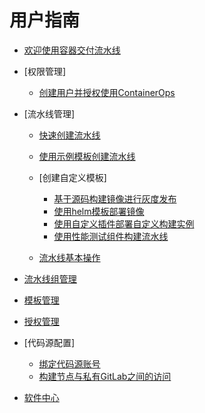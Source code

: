 # 用户指南

-   [欢迎使用容器交付流水线](欢迎使用容器交付流水线.md)
-   [权限管理]
    -   [创建用户并授权使用ContainerOps](创建用户并授权使用ContainerOps.md)

-   [流水线管理]
    -   [快速创建流水线](快速创建流水线.md)
    -   [使用示例模板创建流水线](使用示例模板创建流水线.md)
    -   [创建自定义模板]
        -   [基于源码构建镜像进行灰度发布](基于源码构建镜像进行灰度发布.md)
        -   [使用helm模板部署镜像](使用helm模板部署镜像.md)
        -   [使用自定义插件部署自定义构建实例](使用自定义插件部署自定义构建实例.md)
        -   [使用性能测试组件构建流水线](使用性能测试组件构建流水线.md)

    -   [流水线基本操作](流水线基本操作.md)

-   [流水线组管理](流水线组管理.md)
-   [模板管理](模板管理.md)
-   [授权管理](授权管理.md)
-   [代码源配置]
    -   [绑定代码源账号](绑定代码源账号.md)
    -   [构建节点与私有GitLab之间的访问](构建节点与私有GitLab之间的访问.md)

-   [软件中心](软件中心.md)

